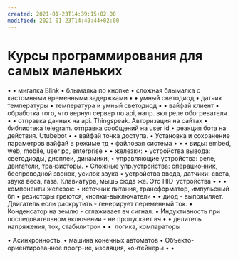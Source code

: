 ```yaml
---
created: 2021-01-23T14:39:15+02:00
modified: 2021-01-23T14:40:44+02:00
---
```


# Курсы программирования для самых маленьких

• • мигалка Blink
• блымалка по кнопке
• сложная блымалка с кастомными временными задержками
• 
• умный светодиод
• датчик температуры
• температура и умный светодиод
• 
• вайфай клиент
• обработка того, что вернул сервер по api, напр. вкл реле обогревателя
• 
• отправка данных на api. Thingspeak. Авторизация на сайтах
• библиотека telegram. отправка сообщений на user id
• реакция бота на действия. Utubebot
• 
• вайфай точка доступа. 
• Установка и сохранение параметров вайфай в режиме тд
• файловая система
• 
• 
• виды: embed, web, mobile, user pc, enterprise
• 
• железки: 
• устройства вывода: светодиоды, дисплеи, динамики, 
• управляющие устройства: реле, двигатели, транзисторы. 
• Сложные упр.устройства: операционник, беспроводной звонок, усилок звука
• устройства ввода, датчики: света, звука веса, газа. Клавиатура, мышь сюда же. Это HID-устройства
• 
• 
• компоненты железок:
• источник питания, трансформатор, импульсный бп
• резисторы греются, кнопки-выключатели
• 
• диод - выпрямляет. Двигатель если раскрутить - генерирует переменный ток.
• Конденсатор на землю - сглаживает вч сигнал. 
• Индуктивность при последовательном включении - не пропускает вч
• 
• делитель напряжения, ток, стабилитрон
• 
•  логика, компараторы



• Асинхронность. 
• машина конечных автоматов
• Объекто-ориентированное прогр-ие, изоляция, контейнеры
• 
•